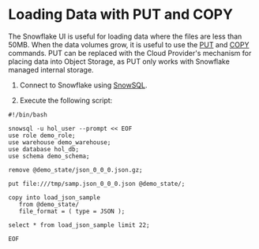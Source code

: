 # Loading Data with PUT and COPY

The Snowflake UI is useful for loading data where the files are less than 50MB.  When the data volumes grow, it is useful to use the [PUT](https://docs.snowflake.net/manuals/sql-reference/sql/put.html) and [COPY](https://docs.snowflake.net/manuals/sql-reference/sql/copy-into-table.html) commands.  PUT can be replaced with the Cloud Provider's mechanism for placing data into Object Storage, as PUT only works with Snowflake managed internal storage.

1.  Connect to Snowflake using [SnowSQL](https://docs.snowflake.net/manuals/user-guide/snowsql.html).

1.  Execute the following script: 
```
#!/bin/bash

snowsql -u hol_user --prompt << EOF
use role demo_role;
use warehouse demo_warehouse;
use database hol_db;
use schema demo_schema;

remove @demo_state/json_0_0_0.json.gz;

put file:///tmp/samp.json_0_0_0.json @demo_state/;

copy into load_json_sample
   from @demo_state/
   file_format = ( type = JSON );

select * from load_json_sample limit 22;

EOF
```
